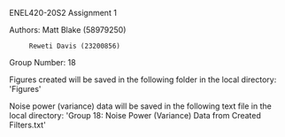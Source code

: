ENEL420-20S2 Assignment 1

Authors: Matt Blake   (58979250)

         Reweti Davis (23200856)
         
 Group Number: 18
 
 
Figures created will be saved in the following folder in the local directory:
'Figures'


Noise power (variance) data will be saved in the following text file in the
local directory:
'Group 18: Noise Power (Variance) Data from Created Filters.txt'